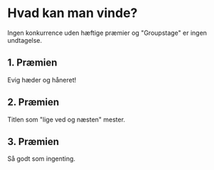 # Hvad kan man vinde?

Ingen konkurrence uden hæftige præmier og "Groupstage" er ingen undtagelse.

## 1. Præmien
Evig hæder og håneret!

## 2. Præmien
Titlen som "lige ved og næsten" mester.

## 3. Præmien
Så godt som ingenting.